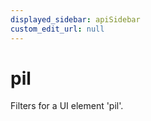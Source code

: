 ```yaml
---
displayed_sidebar: apiSidebar
custom_edit_url: null
---
```

# pil

Filters for a UI element 'pil'.

